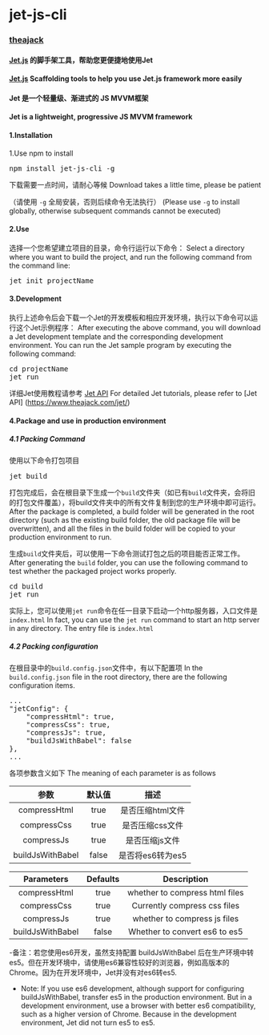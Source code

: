 # jet-js-cli
### [theajack](https://www.theajack.com/)
#### [Jet.js](https://www.jet-js.com) 的脚手架工具，帮助您更便捷地使用Jet
#### [Jet.js](https://www.jet-js.com) Scaffolding tools to help you use Jet.js framework more easily
#### Jet 是一个轻量级、渐进式的 JS MVVM框架
#### Jet is a lightweight, progressive JS MVVM framework

#### 1.Installation
1.Use npm to install

<pre>
npm install jet-js-cli -g
</pre>

下载需要一点时间，请耐心等候
Download takes a little time, please be patient

（请使用 `-g` 全局安装，否则后续命令无法执行）
(Please use `-g` to install globally, otherwise subsequent commands cannot be executed)

#### 2.Use

选择一个您希望建立项目的目录，命令行运行以下命令：
Select a directory where you want to build the project, and run the following command from the command line:

<pre>
jet init projectName
</pre>

#### 3.Development

执行上述命令后会下载一个Jet的开发模板和相应开发环境，执行以下命令可以运行这个Jet示例程序：
After executing the above command, you will download a Jet development template and the corresponding development environment. You can run the Jet sample program by executing the following command:

<pre>
cd projectName
jet run
</pre>

详细Jet使用教程请参考 [Jet API](https://www.theajack.com/jet/)
For detailed Jet tutorials, please refer to [Jet API] (https://www.theajack.com/jet/)

#### 4.Package and use in production environment

##### 4.1 Packing Command
使用以下命令打包项目

<pre>jet build</pre>

打包完成后，会在根目录下生成一个`build`文件夹（如已有`build`文件夹，会将旧的打包文件覆盖），将build文件夹中的所有文件复制到您的生产环境中即可运行。
After the package is completed, a build folder will be generated in the root directory (such as the existing build folder, the old package file will be overwritten), and all the files in the build folder will be copied to your production environment to run.

生成`build`文件夹后，可以使用一下命令测试打包之后的项目能否正常工作。
After generating the `build` folder, you can use the following command to test whether the packaged project works properly.

<pre>
cd build
jet run
</pre>

实际上，您可以使用`jet run`命令在任一目录下启动一个http服务器，入口文件是`index.html`
In fact, you can use the `jet run` command to start an http server in any directory. The entry file is `index.html`

##### 4.2 Packing configuration

在根目录中的`build.config.json`文件中，有以下配置项
In the `build.config.json` file in the root directory, there are the following configuration items.

<pre>
...
"jetConfig": {
	"compressHtml": true,
	"compressCss": true,
	"compressJs": true,
	"buildJsWithBabel": false
},
...
</pre>

各项参数含义如下
The meaning of each parameter is as follows

|参数|默认值|描述|
|:--:|:--:|:--:|
|compressHtml|true|是否压缩html文件|
|compressCss|true|是否压缩css文件|
|compressJs|true|是否压缩js文件|
|buildJsWithBabel|false|是否将es6转为es5|

|Parameters|Defaults|Description|
|:--:|:--:|:--:|
|compressHtml|true|whether to compress html files|
|compressCss|true|Currently compress css files|
|compressJs|true|whether to compress js files|
|buildJsWithBabel|false| Whether to convert es6 to es5|

-备注：若您使用es6开发，虽然支持配置 buildJsWithBabel 后在生产环境中转es5。但在开发环境中，请使用es6兼容性较好的浏览器，例如高版本的Chrome。因为在开发环境中，Jet并没有对es6转es5.
- Note: If you use es6 development, although support for configuring buildJsWithBabel, transfer es5 in the production environment. But in a development environment, use a browser with better es6 compatibility, such as a higher version of Chrome. Because in the development environment, Jet did not turn es5 to es5.
